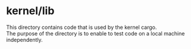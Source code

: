 # kernel/lib
This directory contains code that is used by the kernel cargo.  
The purpose of the directory is to enable to test code on a local machine independently.